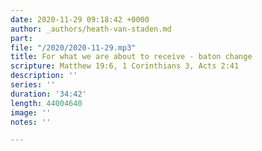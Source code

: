 ```yaml
---
date: 2020-11-29 09:18:42 +0000
author: _authors/heath-van-staden.md
part: 
file: "/2020/2020-11-29.mp3"
title: For what we are about to receive - baton change
scripture: Matthew 19:6, 1 Corinthians 3, Acts 2:41
description: ''
series: ''
duration: '34:42'
length: 44004640
image: ''
notes: ''

---
```


